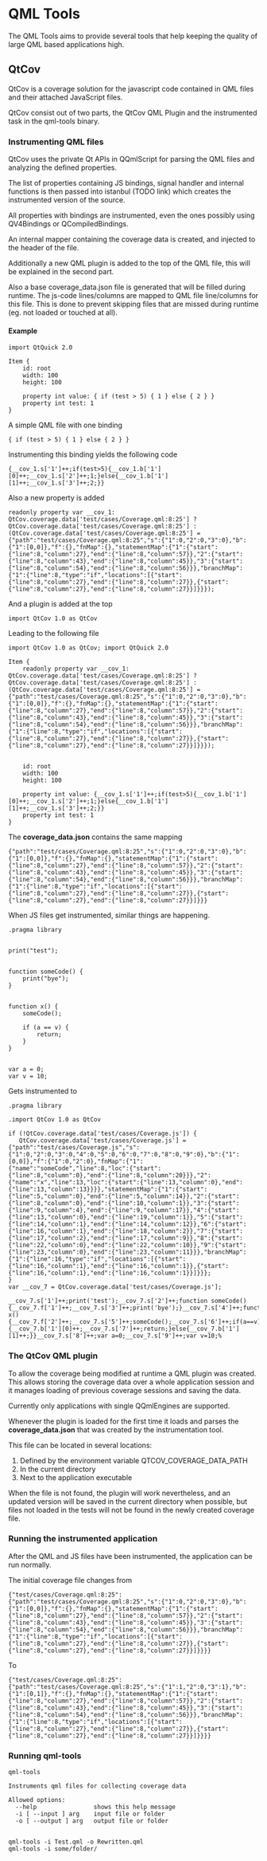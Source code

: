 # QML Tools

The QML Tools aims to provide several tools that help keeping the quality of large QML based applications high.

## QtCov

QtCov is a coverage solution for the javascript code contained in QML files and their attached JavaScript files.

QtCov consist out of two parts, the QtCov QML Plugin and the instrumented task in the qml-tools binary.

### Instrumenting QML files

QtCov uses the private  Qt APIs in QQmlScript for parsing the QML files and analyzing the defined properties.

The list of properties containing JS bindings, signal handler and internal functions is then passed into istanbul (TODO link) which creates the instrumented version of the source. 

All properties with bindings are instrumented, even the ones possibly using QV4Bindings or QCompiledBindings.

An internal mapper containing the coverage data is created, and injected to the header of the file.

Additionally a new QML plugin is added to the top of the QML file, this will be explained in the second part.

Also a base coverage_data.json file is generated that will be filled during runtime. The js-code lines/columns are mapped to QML file line/columns for this file. This is done to prevent skipping files that are missed during runtime (eg. not loaded or touched at all).

#### Example

    import QtQuick 2.0
    
    Item {
        id: root
        width: 100
        height: 100
        
        property int value: { if (test > 5) { 1 } else { 2 } }
        property int test: 1
    }

A simple QML file with one binding
   
    { if (test > 5) { 1 } else { 2 } }

Instrumenting this binding yields the following code

    {__cov_1.s['1']++;if(test>5){__cov_1.b['1'][0]++;__cov_1.s['2']++;1;}else{__cov_1.b['1'][1]++;__cov_1.s['3']++;2;}}
   
Also a new property is added

    readonly property var __cov_1: QtCov.coverage.data['test/cases/Coverage.qml:8:25'] ? QtCov.coverage.data['test/cases/Coverage.qml:8:25'] : (QtCov.coverage.data['test/cases/Coverage.qml:8:25'] = {"path":"test/cases/Coverage.qml:8:25","s":{"1":0,"2":0,"3":0},"b":{"1":[0,0]},"f":{},"fnMap":{},"statementMap":{"1":{"start":{"line":8,"column":27},"end":{"line":8,"column":57}},"2":{"start":{"line":8,"column":43},"end":{"line":8,"column":45}},"3":{"start":{"line":8,"column":54},"end":{"line":8,"column":56}}},"branchMap":{"1":{"line":8,"type":"if","locations":[{"start":{"line":8,"column":27},"end":{"line":8,"column":27}},{"start":{"line":8,"column":27},"end":{"line":8,"column":27}}]}}});
    
And a plugin is added at the top
    
    import QtCov 1.0 as QtCov
    
Leading to the following file

    import QtCov 1.0 as QtCov; import QtQuick 2.0

    Item {
        readonly property var __cov_1: QtCov.coverage.data['test/cases/Coverage.qml:8:25'] ? QtCov.coverage.data['test/cases/Coverage.qml:8:25'] : (QtCov.coverage.data['test/cases/Coverage.qml:8:25'] = {"path":"test/cases/Coverage.qml:8:25","s":{"1":0,"2":0,"3":0},"b":{"1":[0,0]},"f":{},"fnMap":{},"statementMap":{"1":{"start":{"line":8,"column":27},"end":{"line":8,"column":57}},"2":{"start":{"line":8,"column":43},"end":{"line":8,"column":45}},"3":{"start":{"line":8,"column":54},"end":{"line":8,"column":56}}},"branchMap":{"1":{"line":8,"type":"if","locations":[{"start":{"line":8,"column":27},"end":{"line":8,"column":27}},{"start":{"line":8,"column":27},"end":{"line":8,"column":27}}]}}});
        
    
        id: root
        width: 100
        height: 100
        
        property int value: {__cov_1.s['1']++;if(test>5){__cov_1.b['1'][0]++;__cov_1.s['2']++;1;}else{__cov_1.b['1'][1]++;__cov_1.s['3']++;2;}}
        property int test: 1
    }    
    
The **coverage_data.json** contains the same mapping

    {"path":"test/cases/Coverage.qml:8:25","s":{"1":0,"2":0,"3":0},"b":{"1":[0,0]},"f":{},"fnMap":{},"statementMap":{"1":{"start":{"line":8,"column":27},"end":{"line":8,"column":57}},"2":{"start":{"line":8,"column":43},"end":{"line":8,"column":45}},"3":{"start":{"line":8,"column":54},"end":{"line":8,"column":56}}},"branchMap":{"1":{"line":8,"type":"if","locations":[{"start":{"line":8,"column":27},"end":{"line":8,"column":27}},{"start":{"line":8,"column":27},"end":{"line":8,"column":27}}]}}}
        
When JS files get instrumented, similar things are happening.


    .pragma library
    
    
    print("test");
    
    
    function someCode() {
        print("bye");
    }
    
    
    function x() {
    	someCode();
    
    	if (a == v) {
    		return;
    	}
    }
    
    
    var a = 0;
    var v = 10;
    
    
Gets instrumented to

    .pragma library
    
    .import QtCov 1.0 as QtCov
    
    if (!QtCov.coverage.data['test/cases/Coverage.js']) {
       QtCov.coverage.data['test/cases/Coverage.js'] = {"path":"test/cases/Coverage.js","s":{"1":0,"2":0,"3":0,"4":0,"5":0,"6":0,"7":0,"8":0,"9":0},"b":{"1":[0,0]},"f":{"1":0,"2":0},"fnMap":{"1":{"name":"someCode","line":8,"loc":{"start":{"line":8,"column":0},"end":{"line":8,"column":20}}},"2":{"name":"x","line":13,"loc":{"start":{"line":13,"column":0},"end":{"line":13,"column":13}}}},"statementMap":{"1":{"start":{"line":5,"column":0},"end":{"line":5,"column":14}},"2":{"start":{"line":8,"column":0},"end":{"line":10,"column":1}},"3":{"start":{"line":9,"column":4},"end":{"line":9,"column":17}},"4":{"start":{"line":13,"column":0},"end":{"line":19,"column":1}},"5":{"start":{"line":14,"column":1},"end":{"line":14,"column":12}},"6":{"start":{"line":16,"column":1},"end":{"line":18,"column":2}},"7":{"start":{"line":17,"column":2},"end":{"line":17,"column":9}},"8":{"start":{"line":22,"column":0},"end":{"line":22,"column":10}},"9":{"start":{"line":23,"column":0},"end":{"line":23,"column":11}}},"branchMap":{"1":{"line":16,"type":"if","locations":[{"start":{"line":16,"column":1},"end":{"line":16,"column":1}},{"start":{"line":16,"column":1},"end":{"line":16,"column":1}}]}}};
    }
    var __cov_7 = QtCov.coverage.data['test/cases/Coverage.js'];
    
    __cov_7.s['1']++;print('test');__cov_7.s['2']++;function someCode(){__cov_7.f['1']++;__cov_7.s['3']++;print('bye');}__cov_7.s['4']++;function x(){__cov_7.f['2']++;__cov_7.s['5']++;someCode();__cov_7.s['6']++;if(a==v){__cov_7.b['1'][0]++;__cov_7.s['7']++;return;}else{__cov_7.b['1'][1]++;}}__cov_7.s['8']++;var a=0;__cov_7.s['9']++;var v=10;%      
                
    
### The QtCov QML plugin

To allow the coverage being modified at runtime a QML plugin was created. This allows storing the coverage data over a whole application session and it manages loading of previous coverage sessions and saving the data.

Currently only applications with single QQmlEngines are supported.

Whenever the plugin is loaded for the first time it loads and parses the **coverage_data.json** that was created by the instrumentation tool. 

This file can be located in several locations:

1. Defined by the environment variable QTCOV_COVERAGE_DATA_PATH
2. In the current directory
3. Next to the application executable

When the file is not found, the plugin will work nevertheless, and an updated version will be saved in the current directory when possible, but files not loaded in the tests will not be found in the newly created coverage file.

### Running the instrumented application

After the QML and JS files have been instrumented, the application can be run normally.

The initial coverage file changes from

    {"test/cases/Coverage.qml:8:25":{"path":"test/cases/Coverage.qml:8:25","s":{"1":0,"2":0,"3":0},"b":{"1":[0,0]},"f":{},"fnMap":{},"statementMap":{"1":{"start":{"line":8,"column":27},"end":{"line":8,"column":57}},"2":{"start":{"line":8,"column":43},"end":{"line":8,"column":45}},"3":{"start":{"line":8,"column":54},"end":{"line":8,"column":56}}},"branchMap":{"1":{"line":8,"type":"if","locations":[{"start":{"line":8,"column":27},"end":{"line":8,"column":27}},{"start":{"line":8,"column":27},"end":{"line":8,"column":27}}]}}}}

To

    {"test/cases/Coverage.qml:8:25":{"path":"test/cases/Coverage.qml:8:25","s":{"1":1,"2":0,"3":1},"b":{"1":[0,1]},"f":{},"fnMap":{},"statementMap":{"1":{"start":{"line":8,"column":27},"end":{"line":8,"column":57}},"2":{"start":{"line":8,"column":43},"end":{"line":8,"column":45}},"3":{"start":{"line":8,"column":54},"end":{"line":8,"column":56}}},"branchMap":{"1":{"line":8,"type":"if","locations":[{"start":{"line":8,"column":27},"end":{"line":8,"column":27}},{"start":{"line":8,"column":27},"end":{"line":8,"column":27}}]}}}}

### Running qml-tools

    qml-tools
    
    Instruments qml files for collecting coverage data
    
    Allowed options:
      --help                shows this help message
      -i [ --input ] arg    input file or folder
      -o [ --output ] arg   output file or folder


    qml-tools -i Test.qml -o Rewritten.qml
    qml-tools -i some/folder/
    
